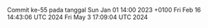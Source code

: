 Commit ke-55 pada tanggal Sun Jan 01 14:00 2023 +0100
Fri Feb 16 14:43:06 UTC 2024
Fri May  3 17:09:04 UTC 2024
